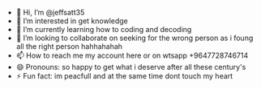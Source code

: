 - 👋 Hi, I’m @jeffsatt35
- 👀 I’m interested in get knowledge
- 🌱 I’m currently learning how to coding and decoding  
- 💞️ I’m looking to collaborate on seeking for the wrong person as i foung all the right person hahhahahah
- 📫 How to reach me my account here or on wtsapp +9647728746714
- 😄 Pronouns: so happy to get what i deserve after all these century's
- ⚡ Fun fact: im peacfull and  at the same time dont touch my heart 

<!---
jeffsatt35/jeffsatt35 is a ✨ special ✨ repository because its `README.md` (this file) appears on your GitHub profile.
You can click the Preview link to take a look at your changes.
--->
